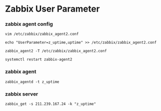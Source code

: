 # Zabbix User Parameter

### zabbix agent config
```
vim /etc/zabbix/zabbix_agent2.conf
```
```
echo "UserParameter=z_uptime,uptime" >> /etc/zabbix/zabbix_agent2.conf
```
```
zabbix_agent2 -T /etc/zabbix/zabbix_agent2.conf
```
```
systemctl restart zabbix-agent2
```

### zabbix agent
```
zabbix_agentd -t z_uptime
```

### zabbix server
```
zabbix_get -s 211.239.167.24 -k "z_uptime"
```